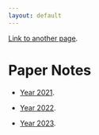 ```yaml
---
layout: default
---
```



[Link to another page](./another-page.html).



# Paper Notes
- [Year 2021](./paper_notes/Detail_2021.html).

- [Year 2022](./paper_notes/Detail_2022.html).

- [Year 2023](./paper_notes/Detail_2023.html).
